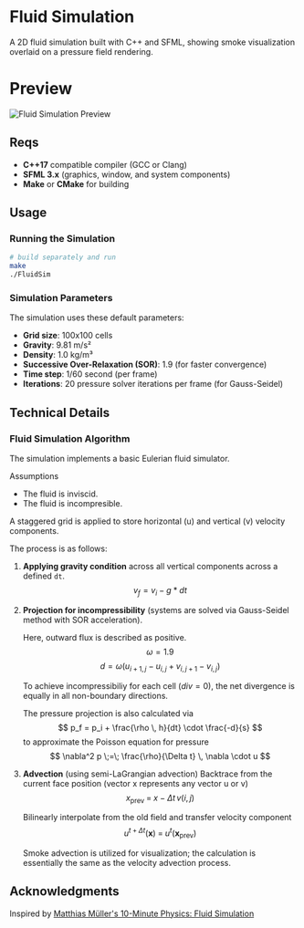 # Fluid Simulation

A 2D fluid simulation built with C++ and SFML, showing smoke visualization overlaid on a pressure field rendering.

# Preview
![Fluid Simulation Preview](assets/pre.gif)



## Reqs

- **C++17** compatible compiler (GCC or Clang)
- **SFML 3.x** (graphics, window, and system components)
- **Make** or **CMake** for building

## Usage

### Running the Simulation
```bash
# build separately and run
make
./FluidSim
```


### Simulation Parameters

The simulation uses these default parameters:
- **Grid size**: 100x100 cells
- **Gravity**: 9.81 m/s²
- **Density**: 1.0 kg/m³
- **Successive Over-Relaxation (SOR)**: 1.9 (for faster convergence)
- **Time step**: 1/60 second (per frame)
- **Iterations**: 20 pressure solver iterations per frame (for Gauss-Seidel)


## Technical Details

### Fluid Simulation Algorithm

The simulation implements a basic Eulerian fluid simulator. 

Assumptions
- The fluid is inviscid.
- The fluid is incompresible.

A staggered grid is applied to store horizontal (u) and vertical (v) velocity components. 

The process is as follows:

1. **Applying gravity condition** across all vertical components across a defined ```dt```.
   $$
   v_f = v_i - g*dt
   $$

2. **Projection for incompressibility** (systems are solved via Gauss-Seidel method with SOR acceleration).

   Here, outward flux is described as positive.
   $$
   \omega = 1.9
   $$
   $$
   d = \omega(u_{i+1,j}-u_{i,j}+v_{i,j+1}-v_{i,j})
   $$

   To achieve incompressibiliy for each cell ($div=0$), the net divergence is equally in all non-boundary directions.

   The pressure projection is also calculated via
   $$
   p_f = p_i + \frac{\rho \, h}{dt} \cdot \frac{-d}{s}
   $$
   to approximate the Poisson equation for pressure
   $$
   \nabla^2 p \;=\; \frac{\rho}{\Delta t} \, \nabla \cdot u
   $$

3. **Advection** (using semi-LaGrangian advection)
   Backtrace from the current face position (vector x represents any vector u or v)
   $$
   x_{\text{prev}} \;=\; x - \Delta t \, v(i,j)
   $$

   Bilinearly interpolate from the old field and transfer velocity component
   $$
   u^{t+\Delta t}(\mathbf{x}) \;=\; u^{t}(\mathbf{x}_{\text{prev}})
   $$


   Smoke advection is utilized for visualization; the calculation is essentially the same as the velocity advection process.



## Acknowledgments

 Inspired by [Matthias Müller's 10-Minute Physics: Fluid Simulation](https://matthias-research.github.io/pages/tenMinutePhysics/17-fluidSim.pdf)
